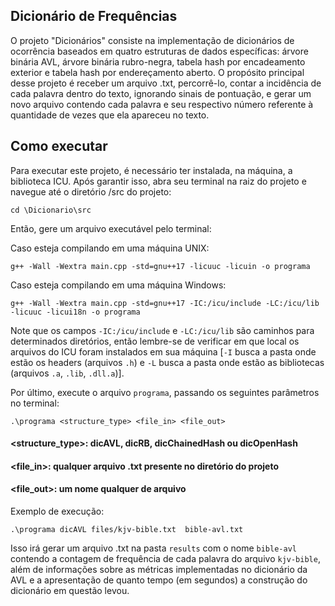 ## Dicionário de Frequências
O projeto "Dicionários" consiste na implementação de dicionários de ocorrência baseados em quatro estruturas de dados específicas: árvore binária AVL, árvore binária rubro-negra, tabela hash por encadeamento exterior e tabela hash por endereçamento aberto. O propósito principal desse projeto é receber um arquivo .txt, percorrê-lo, contar a incidência de cada palavra dentro do texto, ignorando sinais de pontuação, e gerar um novo arquivo contendo cada palavra e seu respectivo número referente à quantidade de vezes que ela apareceu no texto. 

## Como executar
Para executar este projeto, é necessário ter instalada, na máquina, a biblioteca ICU. Após garantir isso, abra seu terminal na raiz do projeto e navegue até o diretório /src do projeto:

`cd \Dicionario\src`

Então, gere um arquivo executável pelo terminal:

Caso esteja compilando em uma máquina UNIX:

`g++ -Wall -Wextra main.cpp -std=gnu++17 -licuuc -licuin -o programa`

Caso esteja compilando em uma máquina Windows:

`g++ -Wall -Wextra main.cpp -std=gnu++17 -IC:/icu/include -LC:/icu/lib -licuuc -licui18n -o programa`

Note que os campos `-IC:/icu/include` e `-LC:/icu/lib` são caminhos para determinados diretórios, então lembre-se de verificar em que local os arquivos do ICU foram instalados em sua máquina [`-I` busca a pasta onde estão os headers (arquivos `.h`) e `-L` busca a pasta onde estão as bibliotecas (arquivos `.a`, `.lib`, `.dll.a`)].

Por último, execute o arquivo `programa`, passando os seguintes parâmetros no terminal:

`.\programa <structure_type> <file_in> <file_out>`

#### \<structure_type\>: dicAVL, dicRB, dicChainedHash ou dicOpenHash
#### \<file_in\>: qualquer arquivo .txt presente no diretório do projeto
#### \<file_out\>: um nome qualquer de arquivo

Exemplo de execução:

`.\programa dicAVL files/kjv-bible.txt  bible-avl.txt`

Isso irá gerar um arquivo .txt na pasta `results` com o nome `bible-avl` contendo a contagem de frequência de cada palavra do arquivo `kjv-bible`, além de informações sobre as métricas implementadas no dicionário da AVL e a apresentação de quanto tempo (em segundos) a construção do dicionário em questão levou.
